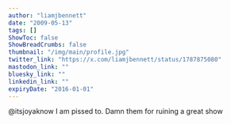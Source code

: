 ```yaml
---
author: "liamjbennett"
date: "2009-05-13"
tags: []
ShowToc: false
ShowBreadCrumbs: false
thumbnail: "/img/main/profile.jpg"
twitter_link: "https://x.com/liamjbennett/status/1787875080"
mastodon_link: ""
bluesky_link: ""
linkedin_link: ""
expiryDate: "2016-01-01"
---
```


@itsjoyaknow I am pissed to. Damn them for ruining a great show

